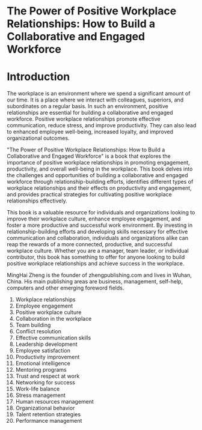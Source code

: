 # The Power of Positive Workplace Relationships: How to Build a Collaborative and Engaged Workforce

# Introduction

The workplace is an environment where we spend a significant amount of our time. It is a place where we interact with colleagues, superiors, and subordinates on a regular basis. In such an environment, positive relationships are essential for building a collaborative and engaged workforce. Positive workplace relationships promote effective communication, reduce stress, and improve productivity. They can also lead to enhanced employee well-being, increased loyalty, and improved organizational outcomes.

"The Power of Positive Workplace Relationships: How to Build a Collaborative and Engaged Workforce" is a book that explores the importance of positive workplace relationships in promoting engagement, productivity, and overall well-being in the workplace. This book delves into the challenges and opportunities of building a collaborative and engaged workforce through relationship-building efforts, identifies different types of workplace relationships and their effects on productivity and engagement, and provides practical strategies for cultivating positive workplace relationships effectively.

This book is a valuable resource for individuals and organizations looking to improve their workplace culture, enhance employee engagement, and foster a more productive and successful work environment. By investing in relationship-building efforts and developing skills necessary for effective communication and collaboration, individuals and organizations alike can reap the rewards of a more connected, productive, and successful workplace culture. Whether you are a manager, team leader, or individual contributor, this book has something to offer for anyone looking to build positive workplace relationships and achieve success in the workplace.

MingHai Zheng is the founder of zhengpublishing.com and lives in Wuhan, China. His main publishing areas are business, management, self-help, computers and other emerging foreword fields.



1. Workplace relationships
2. Employee engagement
3. Positive workplace culture
4. Collaboration in the workplace
5. Team building
6. Conflict resolution
7. Effective communication skills
8. Leadership development
9. Employee satisfaction
10. Productivity improvement
11. Emotional intelligence
12. Mentoring programs
13. Trust and respect at work
14. Networking for success
15. Work-life balance
16. Stress management
17. Human resources management
18. Organizational behavior
19. Talent retention strategies
20. Performance management

